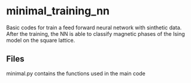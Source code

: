 # minimal_training_nn

Basic codes for train a feed forward neural network with sinthetic data. After the training, the NN is able to classify magnetic phases of the Ising model on the square lattice.

## Files

minimal.py contains the functions used in the main code

